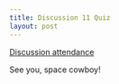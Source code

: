 ```yaml
---
title: Discussion 11 Quiz
layout: post
---
```


[Discussion attendance](https://goo.gl/forms/PirfOOuP0j1MPGY42)

See you, space cowboy!
